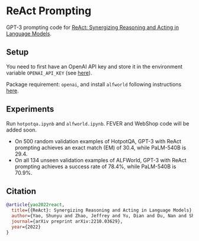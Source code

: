 # ReAct Prompting

GPT-3 prompting code for [ReAct: Synergizing Reasoning and Acting in Language Models](https://arxiv.org/abs/2210.03629).

## Setup
You need to first have an OpenAI API key and store it in the environment variable ``OPENAI_API_KEY`` (see [here](https://help.openai.com/en/articles/5112595-best-practices-for-api-key-safety)).

Package requirement: ``openai``, and install ``alfworld`` following instructions [here](https://github.com/alfworld/alfworld).

## Experiments
Run ``hotpotqa.ipynb`` and ``alfworld.ipynb``. FEVER and WebShop code will be added soon.

- On 500 random validation examples of HotpotQA, GPT-3 with ReAct prompting achieves an exact match (EM) of 30.4, while PaLM-540B is 29.4.
- On all 134 unseen validation examples of ALFWorld, GPT-3 with ReAct prompting achieves a success rate of 78.4%, while PaLM-540B is 70.9%.

## Citation

```bibtex
@article{yao2022react,
  title={{ReAct}: Synergizing Reasoning and Acting in Language Models},
  author={Yao, Shunyu and Zhao, Jeffrey and Yu, Dian and Du, Nan and Shafran, Izhak and Narasimhan, Karthik and Cao, Yuan},
  journal={arXiv preprint arXiv:2210.03629},
  year={2022}
}
```
